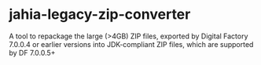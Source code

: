 # jahia-legacy-zip-converter
A tool to repackage the large (>4GB) ZIP files, exported by Digital Factory 7.0.0.4 or earlier versions into JDK-compliant ZIP files, which are supported by DF 7.0.0.5+
